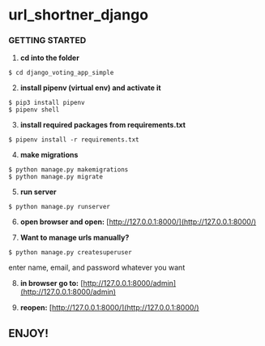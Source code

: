 # url_shortner_django


### GETTING STARTED

1. **cd into the folder**
```
$ cd django_voting_app_simple
```
2. **install pipenv (virtual env) and activate it**
```
$ pip3 install pipenv
$ pipenv shell
```
3. **install required packages from requirements.txt**
```
$ pipenv install -r requirements.txt
```
4. **make migrations**
```
$ python manage.py makemigrations
$ python manage.py migrate
```
5. **run server**
```
$ python manage.py runserver
```
6. **open browser and open:** [http://127.0.0.1:8000/](http://127.0.0.1:8000/)

7. **Want to manage urls manually?**
```
$ python manage.py createsuperuser
```
enter name, email, and password whatever you want

8. **in browser go to:** [http://127.0.0.1:8000/admin](http://127.0.0.1:8000/admin)


9. **reopen:** [http://127.0.0.1:8000/](http://127.0.0.1:8000/)

## ENJOY!
